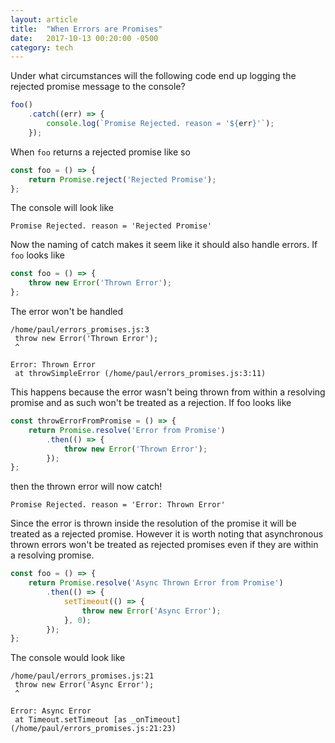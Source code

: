 ```yaml
---
layout: article
title:  "When Errors are Promises"
date:   2017-10-13 00:20:00 -0500
category: tech
---
```

Under what circumstances will the following code end up logging the rejected promise message to the console?
```javascript
foo()
    .catch((err) => {
        console.log(`Promise Rejected. reason = '${err}'`);
    });
```
When `foo` returns a rejected promise like so

```javascript
const foo = () => {
    return Promise.reject('Rejected Promise');
};
```

The console will look like
```
Promise Rejected. reason = 'Rejected Promise'
```
Now the naming of catch makes it seem like it should also handle errors. If `foo` looks like

```javascript
const foo = () => {
    throw new Error('Thrown Error');
};
```

The error won't be handled

```
/home/paul/errors_promises.js:3
 throw new Error('Thrown Error');
 ^

Error: Thrown Error
 at throwSimpleError (/home/paul/errors_promises.js:3:11)
```

This happens because the error wasn't being thrown from within a resolving promise and as such won't be treated as a rejection. If foo looks like

```javascript
const throwErrorFromPromise = () => {
    return Promise.resolve('Error from Promise')
        .then(() => {
            throw new Error('Thrown Error');
        });
};

```
then the thrown error will now catch!

```
Promise Rejected. reason = 'Error: Thrown Error'
```

Since the error is thrown inside the resolution of the promise it will be treated as a rejected promise. However it is worth noting that asynchronous thrown errors won't be treated as rejected promises even if they are within a resolving promise.

```javascript
const foo = () => {
    return Promise.resolve('Async Thrown Error from Promise')
        .then(() => {
            setTimeout(() => {
                throw new Error('Async Error');
            }, 0);
        });
};
```

The console would look like
```
/home/paul/errors_promises.js:21
 throw new Error('Async Error');
 ^

Error: Async Error
 at Timeout.setTimeout [as _onTimeout] (/home/paul/errors_promises.js:21:23)
 ```
